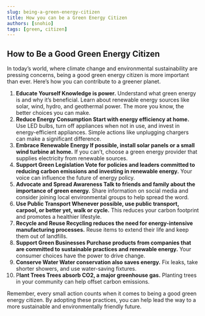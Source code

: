 ```yaml
---
slug: being-a-green-energy-citizen
title: How you can be a Green Energy Citizen
authors: [snohio]
tags: [green, citizen]
---
```


## How to Be a Good Green Energy Citizen

In today’s world, where climate change and environmental sustainability are pressing concerns, being a good green energy citizen is more important than ever. Here’s how you can contribute to a greener planet.

1. **Educate Yourself Knowledge is power.** Understand what green energy is and why it’s beneficial. Learn about renewable energy sources like solar, wind, hydro, and geothermal power. The more you know, the better choices you can make.
2. **Reduce Energy Consumption Start with energy efficiency at home.** Use LED bulbs, turn off appliances when not in use, and invest in energy-efficient appliances. Simple actions like unplugging chargers can make a significant difference.
3. **Embrace Renewable Energy If possible, install solar panels or a small wind turbine at home.** If you can’t, choose a green energy provider that supplies electricity from renewable sources.
4. **Support Green Legislation Vote for policies and leaders committed to reducing carbon emissions and investing in renewable energy.** Your voice can influence the future of energy policy.
5. **Advocate and Spread Awareness Talk to friends and family about the importance of green energy.** Share information on social media and consider joining local environmental groups to help spread the word.
6. **Use Public Transport Whenever possible, use public transport, carpool, or better yet, walk or cycle.** This reduces your carbon footprint and promotes a healthier lifestyle.
7. **Recycle and Reuse Recycling reduces the need for energy-intensive manufacturing processes.** Reuse items to extend their life and keep them out of landfills.
8. **Support Green Businesses Purchase products from companies that are committed to sustainable practices and renewable energy.** Your consumer choices have the power to drive change.
9. **Conserve Water Water conservation also saves energy.** Fix leaks, take shorter showers, and use water-saving fixtures.
10. P**lant Trees Trees absorb CO2, a major greenhouse gas.** Planting trees in your community can help offset carbon emissions.

Remember, every small action counts when it comes to being a good green energy citizen. By adopting these practices, you can help lead the way to a more sustainable and environmentally friendly future.